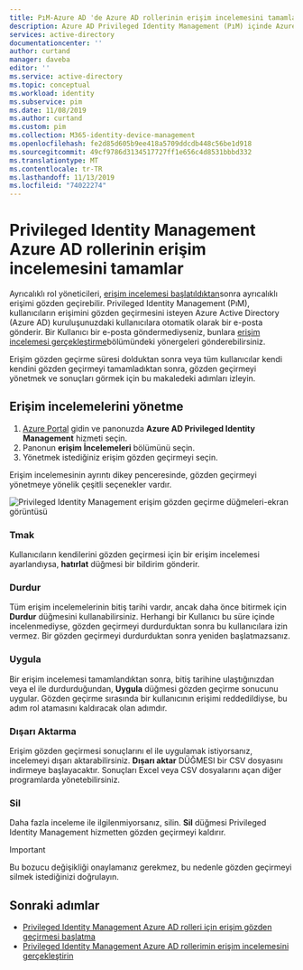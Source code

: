 ```yaml
---
title: PıM-Azure AD 'de Azure AD rollerinin erişim incelemesini tamamlama | Microsoft Docs
description: Azure AD Privileged Identity Management (PıM) içinde Azure AD rollerinin erişim incelemesini tamamlamayı ve sonuçları görüntülemeyi öğrenin
services: active-directory
documentationcenter: ''
author: curtand
manager: daveba
editor: ''
ms.service: active-directory
ms.topic: conceptual
ms.workload: identity
ms.subservice: pim
ms.date: 11/08/2019
ms.author: curtand
ms.custom: pim
ms.collection: M365-identity-device-management
ms.openlocfilehash: fe2d85d605b9ee418a5709ddcdb448c56be1d918
ms.sourcegitcommit: 49cf9786d3134517727ff1e656c4d8531bbbd332
ms.translationtype: MT
ms.contentlocale: tr-TR
ms.lasthandoff: 11/13/2019
ms.locfileid: "74022274"
---
```

# <a name="complete-an-access-review-of-azure-ad-roles-in-privileged-identity-management"></a>Privileged Identity Management Azure AD rollerinin erişim incelemesini tamamlar

Ayrıcalıklı rol yöneticileri, [erişim incelemesi başlatıldıktan](pim-how-to-start-security-review.md)sonra ayrıcalıklı erişimi gözden geçirebilir.  Privileged Identity Management (PıM), kullanıcıların erişimini gözden geçirmesini isteyen Azure Active Directory (Azure AD) kuruluşunuzdaki kullanıcılara otomatik olarak bir e-posta gönderir. Bir Kullanıcı bir e-posta göndermediyseniz, bunlara [erişim incelemesi gerçekleştirme](pim-how-to-perform-security-review.md)bölümündeki yönergeleri gönderebilirsiniz.

Erişim gözden geçirme süresi dolduktan sonra veya tüm kullanıcılar kendi kendini gözden geçirmeyi tamamladıktan sonra, gözden geçirmeyi yönetmek ve sonuçları görmek için bu makaledeki adımları izleyin.

## <a name="manage-access-reviews"></a>Erişim incelemelerini yönetme

1. [Azure Portal](https://portal.azure.com/) gidin ve panonuzda **Azure AD Privileged Identity Management** hizmeti seçin.
1. Panonun **erişim İncelemeleri** bölümünü seçin.
1. Yönetmek istediğiniz erişim gözden geçirmeyi seçin.

Erişim incelemesinin ayrıntı dikey penceresinde, gözden geçirmeyi yönetmeye yönelik çeşitli seçenekler vardır.

![Privileged Identity Management erişim gözden geçirme düğmeleri-ekran görüntüsü](./media/pim-how-to-complete-review/review-buttons.png)

### <a name="remind"></a>Tmak

Kullanıcıların kendilerini gözden geçirmesi için bir erişim incelemesi ayarlandıysa, **hatırlat** düğmesi bir bildirim gönderir.

### <a name="stop"></a>Durdur

Tüm erişim incelemelerinin bitiş tarihi vardır, ancak daha önce bitirmek için **Durdur** düğmesini kullanabilirsiniz. Herhangi bir Kullanıcı bu süre içinde incelenmediyse, gözden geçirmeyi durdurduktan sonra bu kullanıcılara izin vermez. Bir gözden geçirmeyi durdurduktan sonra yeniden başlatmazsanız.

### <a name="apply"></a>Uygula

Bir erişim incelemesi tamamlandıktan sonra, bitiş tarihine ulaştığınızdan veya el ile durdurduğundan, **Uygula** düğmesi gözden geçirme sonucunu uygular. Gözden geçirme sırasında bir kullanıcının erişimi reddedildiyse, bu adım rol atamasını kaldıracak olan adımdır.  

### <a name="export"></a>Dışarı Aktarma

Erişim gözden geçirmesi sonuçlarını el ile uygulamak istiyorsanız, incelemeyi dışarı aktarabilirsiniz. **Dışarı aktar** DÜĞMESI bir CSV dosyasını indirmeye başlayacaktır. Sonuçları Excel veya CSV dosyalarını açan diğer programlarda yönetebilirsiniz.

### <a name="delete"></a>Sil

Daha fazla inceleme ile ilgilenmiyorsanız, silin. **Sil** düğmesi Privileged Identity Management hizmetten gözden geçirmeyi kaldırır.

> [!IMPORTANT]
> Bu bozucu değişikliği onaylamanız gerekmez, bu nedenle gözden geçirmeyi silmek istediğinizi doğrulayın.

## <a name="next-steps"></a>Sonraki adımlar

- [Privileged Identity Management Azure AD rolleri için erişim gözden geçirmesi başlatma](pim-how-to-start-security-review.md)
- [Privileged Identity Management Azure AD rollerimin erişim incelemesini gerçekleştirin](pim-how-to-perform-security-review.md)
